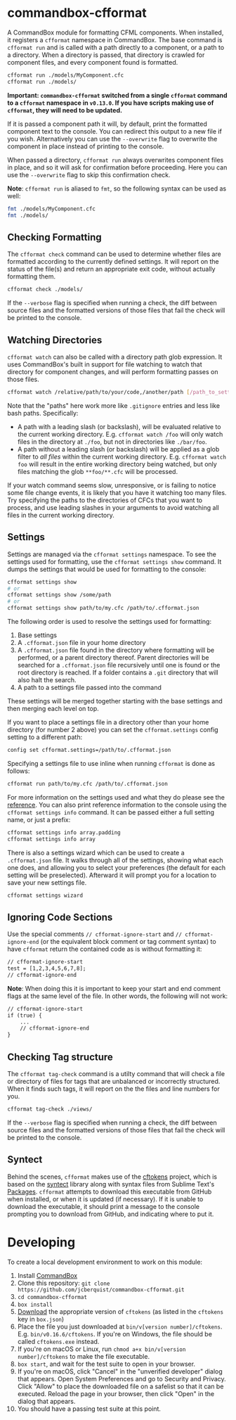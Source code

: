# commandbox-cfformat

A CommandBox module for formatting CFML components. When installed, it registers a `cfformat` namespace in CommandBox. The base command is `cfformat run` and is called with a path directly to a component, or a path to a directory. When a directory is passed, that directory is crawled for component files, and every component found is formatted.

```bash
cfformat run ./models/MyComponent.cfc
cfformat run ./models/
```

**Important: `commandbox-cfformat` switched from a single `cfformat` command to a `cfformat` namespace in `v0.13.0`. If you have scripts making use of `cfformat`, they will need to be updated.**

If it is passed a component path it will, by default, print the formatted component text to the console. You can redirect this output to a new file if you wish. Alternatively you can use the `--overwrite` flag to overwrite the component in place instead of printing to the console.

When passed a directory, `cfformat run` always overwrites component files in place, and so it will ask for confirmation before proceeding. Here you can use the `--overwrite` flag to skip this confirmation check.

**Note**: `cfformat run` is aliased to `fmt`, so the following syntax can be used as well:

```bash
fmt ./models/MyComponent.cfc
fmt ./models/
```

## Checking Formatting

The `cfformat check` command can be used to determine whether files are formatted according to the currently defined settings. It will report on the status of the file(s) and return an appropriate exit code, without actually formatting them.

```bash
cfformat check ./models/
```

If the `--verbose` flag is specified when running a check, the diff between source files and the formatted versions of those files that fail the check will be printed to the console.

## Watching Directories

`cfformat watch` can also be called with a directory path glob expression. It uses CommandBox's built in support for file watching to watch that directory for component changes, and will perform formatting passes on those files.

```bash
cfformat watch /relative/path/to/your/code,/another/path [/path_to_settings_file]
```

Note that the "paths" here work more like `.gitignore` entries and less like bash paths. Specifically:
- A path with a leading slash (or backslash), will be evaluated relative to the current working directory. E.g. `cfformat watch /foo` will only watch files in the directory at `./foo`, but not in directories like `./bar/foo`.
- A path without a leading slash (or backslash) will be applied as a glob filter to *all files* within the current working directory. E.g. `cfformat watch foo` will result in the entire working directory being watched, but only files matching the glob `**foo/**.cfc` will be processed.

If your watch command seems slow, unresponsive, or is failing to notice some file change events, it is likely that you have it watching too many files. Try specifying the paths to the directories of CFCs that you want to process, and use leading slashes in your arguments to avoid watching all files in the current working directory.

## Settings

Settings are managed via the `cfformat settings` namespace. To see the settings used for formatting, use the `cfformat settings show` command. It dumps the settings that would be used for formatting to the console:

```bash
cfformat settings show
# or
cfformat settings show /some/path
# or
cfformat settings show path/to/my.cfc /path/to/.cfformat.json
```
The following order is used to resolve the settings used for formatting:

1. Base settings
2. A `.cfformat.json` file in your home directory
3. A `.cfformat.json` file found in the directory where formatting will be performed, or a parent directory thereof. Parent directories will be searched for a `.cfformat.json` file recursively until one is found or the root directory is reached. If a folder contains a `.git` directory that will also halt the search.
4. A path to a settings file passed into the command

These settings will be merged together starting with the base settings and then merging each level on top.

If you want to place a settings file in a directory other than your home directory (for number 2 above) you can set the `cfformat.settings` config setting to a different path:

```bash
config set cfformat.settings=/path/to/.cfformat.json
```

Specifying a settings file to use inline when running `cfformat` is done as follows:

```bash
cfformat run path/to/my.cfc /path/to/.cfformat.json
```

For more information on the settings used and what they do please see the [reference](https://github.com/jcberquist/commandbox-cfformat/blob/master/reference.md). You can also print reference information to the console using the `cfformat settings info` command. It can be passed either a full setting name, or just a prefix:

```bash
cfformat settings info array.padding
cfformat settings info array
```

There is also a settings wizard which can be used to create a `.cfformat.json` file. It walks through all of the settings, showing what each one does, and allowing you to select your preferences (the default for each setting will be preselected). Afterward it will prompt you for a location to save your new settings file.

```bash
cfformat settings wizard
```

## Ignoring Code Sections

Use the special comments `// cfformat-ignore-start` and `// cfformat-ignore-end` (or the equivalent block comment or tag comment syntax) to have `cfformat` return the contained code as is without formatting it:

```cfc
// cfformat-ignore-start
test = [1,2,3,4,5,6,7,8];
// cfformat-ignore-end
```

**Note**: When doing this it is important to keep your start and end comment flags at the same level of the file. In other words, the following will not work:

```cfc
// cfformat-ignore-start
if (true) {
    ...
    // cfformat-ignore-end
}
```
## Checking Tag structure

The `cfformat tag-check` command is a utilty command that will check a file or directory of files for tags that are unbalanced or incorrectly structured. When it finds such tags, it will report on the the files and line numbers for you.

```bash
cfformat tag-check ./views/
```

If the `--verbose` flag is specified when running a check, the diff between source files and the formatted versions of those files that fail the check will be printed to the console.

## Syntect

Behind the scenes, `cfformat` makes use of the [cftokens](https://github.com/jcberquist/cftokens) project, which is based on the [syntect](https://github.com/trishume/syntect) library along with syntax files from Sublime Text's [Packages](https://github.com/sublimehq/Packages). `cfformat` attempts to download this executable from GitHub when installed, or when it is updated (if necessary). If it is unable to download the executable, it should print a message to the console prompting you to download from GitHub, and indicating where to put it.

# Developing

To create a local development environment to work on this module:

1. Install [CommandBox](https://www.ortussolutions.com/products/commandbox)
2. Clone this repository: `git clone https://github.com/jcberquist/commandbox-cfformat.git`
3. `cd commandbox-cfformat`
4. `box install`
5. [Download](https://github.com/jcberquist/cftokens/releases) the appropriate version of `cftokens` (as listed in the `cftokens` key in `box.json`)
6. Place the file you just downloaded at `bin/v[version number]/cftokens`. E.g. `bin/v0.16.6/cftokens`. If you're on Windows, the file should be called `cftokens.exe` instead.
7. If you're on macOS or Linux, run `chmod a+x bin/v[version number]/cftokens` to make the file executable.
8. `box start`, and wait for the test suite to open in your browser.
9. If you're on macOS, click "Cancel" in the "unverified developer" dialog that appears. Open System Preferences and go to Security and Privacy. Click "Allow" to place the downloaded file on a safelist so that it can be executed. Reload the page in your browser, then click "Open" in the dialog that appears.
10. You should have a passing test suite at this point.

